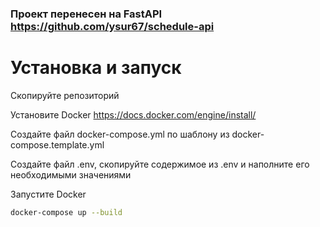 ### Проект перенесен на FastAPI https://github.com/ysur67/schedule-api

# Установка и запуск
Скопируйте репозиторий

Установите Docker
<https://docs.docker.com/engine/install/>

Создайте файл docker-compose.yml по шаблону из docker-compose.template.yml

Создайте файл .env, скопируйте содержимое из .env и наполните его необходимыми значениями

Запустите Docker

```bash
docker-compose up --build
```
